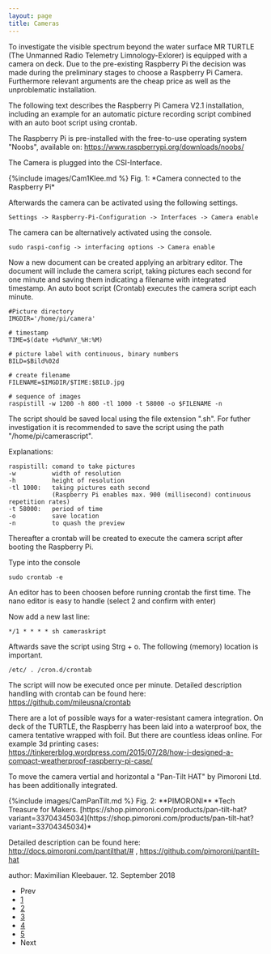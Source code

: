 ```yaml
---
layout: page
title: Cameras
---
```


<p>To investigate the visible spectrum beyond the water surface MR TURTLE (The Unmanned Radio Telemetry Limnology-Exlorer) is equipped with a camera on deck. Due to the pre-existing Raspberry Pi the decision was made during the preliminary stages to choose a Raspberry Pi Camera. Furthermore relevant arguments are the cheap price as well as the unproblematic installation.</p>

<p>The following text describes the Raspberry Pi Camera V2.1 installation, including an example for an automatic picture recording script combined with an auto boot script using crontab.</p>

<p>The Raspberry Pi is pre-installed with the free-to-use operating system "Noobs", available on: <a  href="https://www.raspberrypi.org/downloads/noobs/">https://www.raspberrypi.org/downloads/noobs/</a></p>

<p>The Camera is plugged into the CSI-Interface.</p>


<span class="image left">
    {%include images/Cam1Klee.md %}
    Fig. 1: *Camera connected to the Raspberry Pi*
</span>



<p> Afterwards the camera can be activated using the following settings.</p>

    Settings -> Raspberry-Pi-Configuration -> Interfaces -> Camera enable

<p> The camera can be alternatively activated using the console. </p>

    sudo raspi-config -> interfacing options -> Camera enable

<p> Now a new document can be created applying an arbitrary editor. The document will include the camera script, taking pictures each second for one minute and saving them indicating a filename with integrated timestamp. An auto boot script (Crontab) executes the camera script each minute. </p>

    #Picture directory 
    IMGDIR='/home/pi/camera' 

    # timestamp
    TIME=$(date +%d%m%Y_%H:%M)

    # picture label with continuous, binary numbers
    BILD=$Bild%02d 

    # create filename 
    FILENAME=$IMGDIR/$TIME:$BILD.jpg 

    # sequence of images
    raspistill -w 1200 -h 800 -tl 1000 -t 58000 -o $FILENAME -n 

<p>The script should be saved local using the file extension ".sh". For futher investigation it is recommended to save the script using the path "/home/pi/camerascript". </p>

<p>Explanations: </p>

    raspistill: comand to take pictures
    -w          width of resolution
    -h          height of resolution 
    -tl 1000:   taking pictures eath second 
                (Raspberry Pi enables max. 900 (millisecond) continuous repetition rates)
    -t 58000:   period of time
    -o          save location
    -n          to quash the preview

<p>Thereafter a crontab will be created to execute the camera script after booting the Raspberry Pi. </p>

<p>Type into the console </p>

    sudo crontab -e 

<p>An editor has to been choosen before running crontab the first time. The nano editor is easy to handle (select 2 and confirm with enter)</p>

<p>Now add a new last line:</p>

    */1 * * * * sh cameraskript 

<p>Aftwards save the script using Strg + o. The following (memory) location is important.</p>

    /etc/ . /cron.d/crontab

<p> The script will now be executed once per minute. Detailed description handling with crontab can be found here: <a  href="https://github.com/mileusna/crontab">https://github.com/mileusna/crontab</a></p>

<p>There are a lot of possible ways for a water-resistant camera integration. On deck of the TURTLE, the Raspberry has been laid into a waterproof box, the camera tentative wrapped with foil. But there are countless ideas online. For example 3d printing cases: <a href="https://tinkererblog.wordpress.com/2015/07/28/how-i-designed-a-compact-weatherproof-raspberry-pi-case/">https://tinkererblog.wordpress.com/2015/07/28/how-i-designed-a-compact-weatherproof-raspberry-pi-case/</a></p>

<p>To move the camera vertial and horizontal a "Pan-Tilt HAT" by Pimoroni Ltd. has been additionally integrated.</p>

<span class="image right">
    {%include images/CamPanTilt.md %}
    Fig. 2: **PIMORONI** *Tech Treasure for Makers. [https://shop.pimoroni.com/products/pan-tilt-hat?variant=33704345034](https://shop.pimoroni.com/products/pan-tilt-hat?variant=33704345034)* 
</span>

<p>Detailed description can be found here: <a href="http://docs.pimoroni.com/pantilthat/#">http://docs.pimoroni.com/pantilthat/#</a> , <a href="https://github.com/pimoroni/pantilt-hat">https://github.com/pimoroni/pantilt-hat</a></p>

author: Maximilian Kleebauer. 12. September 2018

<ul class="pagination">
        <li><span class="button">Prev</span></li>
        <li><a href="{{ 'Overview.html | absolute_url }}" class="page active">1</a></li>
        <li><a href="{{ 'sonarsensor.html' | absolute_url }}" class="page active">2</a></li>
        <li><a href="{{ 'lidar.html' | absolute_url }}" class="page active">3</a></li>
        <li><a href="{{ 'cam.html' | absolute_url }}" class="page active">4</a></li>
        <li><a href="{{ 'temperature.html' | absolute_url }}" class="page active">5</a></li>
        <li><span class="button">Next</span></li>
</ul>
